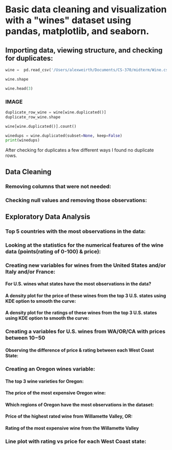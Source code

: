 # Basic data cleaning and visualization with a "wines" dataset using pandas, matplotlib, and seaborn.

## Importing data, viewing structure, and checking for duplicates:

```python
wine =  pd.read_csv('/Users/alexweirth/Documents/CS-370/midterm/Wine.csv')

wine.shape

wine.head(3)
```
### IMAGE

```python
duplicate_row_wine = wine[wine.duplicated()]
duplicate_row_wine.shape

wine[wine.duplicated()].count()

winedups = wine.duplicated(subset=None, keep=False)
print(winedups)
```
After checking for duplicates a few different ways I found no duplicate rows.

## Data Cleaning

### Removing columns that were not needed:

### Checking null values and removing those observations:

## Exploratory Data Analysis

### Top 5 countries with the most observations in the data:

### Looking at the statistics for the numerical features of the wine data (points(rating of 0-100) & price):

### Creating new variables for wines from the United States and/or Italy and/or France:

#### For U.S. wines what states have the most observations in the data?

#### A density plot for the price of these wines from the top 3 U.S. states using KDE option to smooth the curve:

#### A density plot for the ratings of these wines from the top 3 U.S. states using KDE option to smooth the curve:

### Creating a variables for U.S. wines from WA/OR/CA with prices between $10-$50

#### Observing the difference of price & rating between each West Coast State:

### Creating an Oregon wines variable:

#### The top 3 wine varieties for Oregon:

#### The price of the most expensive Oregon wine:

#### Which regions of Oregon have the most observations in the dataset:

#### Price of the highest rated wine from Willamette Valley, OR:

#### Rating of the most expensive wine from the Willamette Valley

### Line plot with rating vs price for each West Coast state:



